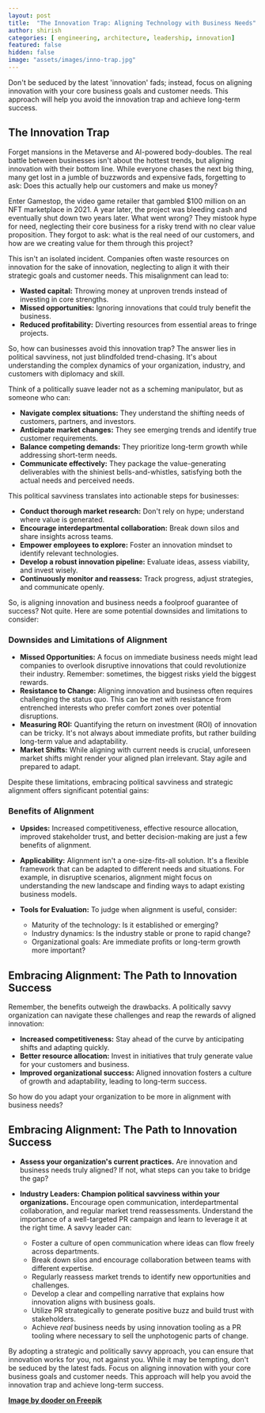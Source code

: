 ```yaml
---
layout: post
title:  "The Innovation Trap: Aligning Technology with Business Needs"
author: shirish
categories: [ engineering, architecture, leadership, innovation]
featured: false
hidden: false
image: "assets/images/inno-trap.jpg"
---
```


Don't be seduced by the latest 'innovation' fads; instead, focus on aligning innovation with your core business goals and customer needs. This approach will help you avoid the innovation trap and achieve long-term success.

## The Innovation Trap

Forget mansions in the Metaverse and AI-powered body-doubles. The real battle between businesses isn't about the hottest trends, but aligning innovation with their bottom line. While everyone chases the next big thing, many get lost in a jumble of buzzwords and expensive fads, forgetting to ask: Does this actually help our customers and make us money?

Enter Gamestop, the video game retailer that gambled $100 million on an NFT marketplace in 2021. A year later, the project was bleeding cash and eventually shut down two years later. What went wrong? They mistook hype for need, neglecting their core business for a risky trend with no clear value proposition. They forgot to ask: what is the real need of our customers, and how are we creating value for them through this project?

This isn't an isolated incident. Companies often waste resources on innovation for the sake of innovation, neglecting to align it with their strategic goals and customer needs. This misalignment can lead to:

* **Wasted capital:** Throwing money at unproven trends instead of investing in core strengths.
* **Missed opportunities:** Ignoring innovations that could truly benefit the business.
* **Reduced profitability:** Diverting resources from essential areas to fringe projects.

So, how can businesses avoid this innovation trap? The answer lies in political savviness, not just blindfolded trend-chasing. It's about understanding the complex dynamics of your organization, industry, and customers with diplomacy and skill.

Think of a politically suave leader not as a scheming manipulator, but as someone who can:

* **Navigate complex situations:** They understand the shifting needs of customers, partners, and investors.
* **Anticipate market changes:** They see emerging trends and identify true customer requirements.
* **Balance competing demands:** They prioritize long-term growth while addressing short-term needs.
* **Communicate effectively:** They package the value-generating deliverables with the shiniest bells-and-whistles, satisfying both the actual needs and perceived needs.

This political savviness translates into actionable steps for businesses:

* **Conduct thorough market research:** Don't rely on hype; understand where value is generated.
* **Encourage interdepartmental collaboration:** Break down silos and share insights across teams.
* **Empower employees to explore:** Foster an innovation mindset to identify relevant technologies.
* **Develop a robust innovation pipeline:** Evaluate ideas, assess viability, and invest wisely.
* **Continuously monitor and reassess:** Track progress, adjust strategies, and communicate openly.

So, is aligning innovation and business needs a foolproof guarantee of success? Not quite. Here are some potential downsides and limitations to consider:

### Downsides and Limitations of Alignment

* **Missed Opportunities:** A focus on immediate business needs might lead companies to overlook disruptive innovations that could revolutionize their industry. Remember: sometimes, the biggest risks yield the biggest rewards.
* **Resistance to Change:** Aligning innovation and business often requires challenging the status quo. This can be met with resistance from entrenched interests who prefer comfort zones over potential disruptions.
* **Measuring ROI:** Quantifying the return on investment (ROI) of innovation can be tricky. It's not always about immediate profits, but rather building long-term value and adaptability.
* **Market Shifts:** While aligning with current needs is crucial, unforeseen market shifts might render your aligned plan irrelevant. Stay agile and prepared to adapt.

Despite these limitations, embracing political savviness and strategic alignment offers significant potential gains:

### Benefits of Alignment

* **Upsides:** Increased competitiveness, effective resource allocation, improved stakeholder trust, and better decision-making are just a few benefits of alignment.
* **Applicability:** Alignment isn't a one-size-fits-all solution. It's a flexible framework that can be adapted to different needs and situations. For example, in disruptive scenarios, alignment might focus on understanding the new landscape and finding ways to adapt existing business models.
* **Tools for Evaluation:** To judge when alignment is useful, consider:

    * Maturity of the technology: Is it established or emerging?
    * Industry dynamics: Is the industry stable or prone to rapid change?
    * Organizational goals: Are immediate profits or long-term growth more important?

## Embracing Alignment: The Path to Innovation Success

Remember, the benefits outweigh the drawbacks. A politically savvy organization can navigate these challenges and reap the rewards of aligned innovation:

* **Increased competitiveness:** Stay ahead of the curve by anticipating shifts and adapting quickly.
* **Better resource allocation:** Invest in initiatives that truly generate value for your customers and business.
* **Improved organizational success:** Aligned innovation fosters a culture of growth and adaptability, leading to long-term success.

So how do you adapt your organization to be more in alignment with business needs?

## Embracing Alignment: The Path to Innovation Success

* **Assess your organization's current practices.** Are innovation and business needs truly aligned? If not, what steps can you take to bridge the gap?

* **Industry Leaders: Champion political savviness within your organizations.** Encourage open communication, interdepartmental collaboration, and regular market trend reassessments. Understand the importance of a well-targeted PR campaign and learn to leverage it at the right time.  A savvy leader can:
    * Foster a culture of open communication where ideas can flow freely across departments.
    * Break down silos and encourage collaboration between teams with different expertise.
    * Regularly reassess market trends to identify new opportunities and challenges.
    * Develop a clear and compelling narrative that explains how innovation aligns with business goals.
    * Utilize PR strategically to generate positive buzz and build trust with stakeholders.
    * Achieve *real* business needs by using innovation tooling as a PR tooling where necessary to sell the unphotogenic parts of change.

By adopting a strategic and politically savvy approach, you can ensure that innovation works for you, not against you. While it may be tempting, don't be seduced by the latest fads. Focus on aligning innovation with your core business goals and customer needs. This approach will help you avoid the innovation trap and achieve long-term success.


__<a href="https://www.freepik.com/free-vector/catching-money-wth-idea_902007.htm#fromView=search&page=1&position=1&uuid=b6dad76c-6a05-40e7-be3c-36902a519be1">Image by dooder on Freepik</a>__